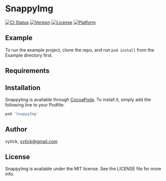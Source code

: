 # SnappyImg

[![CI Status](https://img.shields.io/travis/vytick/SnappyImg.svg?style=flat)](https://travis-ci.org/vytick/SnappyImg)
[![Version](https://img.shields.io/cocoapods/v/SnappyImg.svg?style=flat)](https://cocoapods.org/pods/SnappyImg)
[![License](https://img.shields.io/cocoapods/l/SnappyImg.svg?style=flat)](https://cocoapods.org/pods/SnappyImg)
[![Platform](https://img.shields.io/cocoapods/p/SnappyImg.svg?style=flat)](https://cocoapods.org/pods/SnappyImg)

## Example

To run the example project, clone the repo, and run `pod install` from the Example directory first.

## Requirements

## Installation

SnappyImg is available through [CocoaPods](https://cocoapods.org). To install
it, simply add the following line to your Podfile:

```ruby
pod 'SnappyImg'
```

## Author

vytick, vytick@gmail.com

## License

SnappyImg is available under the MIT license. See the LICENSE file for more info.
